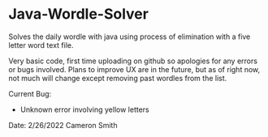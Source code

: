 # Java-Wordle-Solver
Solves the daily wordle with java using process of elimination with a five letter word text file.

Very basic code, first time uploading on github so apologies for any errors or bugs involved.
Plans to improve UX are in the future, but as of right now, not much will change except 
removing past wordles from the list.

Current Bug:
- Unknown error involving yellow letters

Date: 2/26/2022
Cameron Smith
